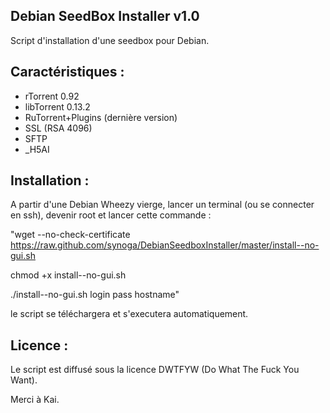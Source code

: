 Debian SeedBox Installer v1.0
------------------------------------------------

Script d'installation d'une seedbox pour Debian.


Caractéristiques :
--------------------

- rTorrent 0.92
- libTorrent 0.13.2
- RuTorrent+Plugins (dernière version)
- SSL (RSA 4096)
- SFTP
- _H5AI



Installation :
--------------

A partir d'une Debian Wheezy vierge, lancer un terminal (ou se connecter en ssh), devenir root et lancer cette commande :

"wget --no-check-certificate https://raw.github.com/synoga/DebianSeedboxInstaller/master/install--no-gui.sh

chmod +x install--no-gui.sh

./install--no-gui.sh login pass hostname"

le script se téléchargera et s'executera automatiquement.

Licence :
----------------

Le script est diffusé sous la licence DWTFYW (Do What The Fuck You Want).

Merci à Kai.
